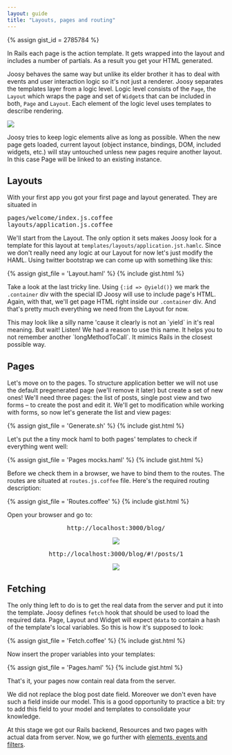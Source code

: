 ```yaml
---
layout: guide
title: "Layouts, pages and routing"
---
```


{% assign gist_id = 2785784 %}

In Rails each page is the action template. It gets wrapped into the layout and includes a number of partials. As a result you get your HTML generated.

Joosy behaves the same way but unlike its elder brother it has to deal with events and user interaction logic so it's not just a renderer. Joosy separates the templates layer from a logic level. Logic level consists of the `Page`, the `Layout` which wraps the page and set of `Widget`s that can be included in both, `Page` and `Layout`. Each element of the logic level uses templates to describe rendering.

![](http://f.cl.ly/items/1S130q3C0n1s2R1I1T0S/pages.png)

<div class="info">
  <p>
    Joosy tries to keep logic elements alive as long as possible. When the new page gets loaded, current layout (object instance, bindings, DOM, included widgets, etc.) will stay untouched unless new pages require another layout. In this case Page will be linked to an existing instance.
  </p>
</div>

## Layouts

With your first app you got your first page and layout generated. They are situated in

<div class="black_wheel">
  <pre>pages/welcome/index.js.coffee
layouts/application.js.coffee</pre>
</div>

We'll start from the Layout. The only option it sets makes Joosy look for a template for this layout at `templates/layouts/application.jst.hamlc`. Since we don't really need any logic at our Layout for now let's just modify the HAML. Using twitter bootstrap we can come up with something like this:

{% assign gist_file = 'Layout.haml' %}
{% include gist.html %}

Take a look at the last tricky line. Using `{:id => @yield()}` we mark the `.container` div with the special ID Joosy will use to include page's HTML. Again, with that, we'll get page HTML right inside our `.container` div. And that's pretty much everything we need from the Layout for now.

<div class="info">
  <p>
    This may look like a silly name 'cause it clearly is not an `yield` in it's real meaning. But wait! Listen! We had a reason to use this name. It helps you to not remember another `longMethodToCall`. It mimics Rails in the closest possible way. 
  </p>
</div>

## Pages

Let's move on to the pages. To structure application better we will not use the default pregenerated page (we'll remove it later) but create a set of new ones! We'll need three pages: the list of posts, single post view and two forms – to create the post and edit it. We'll get to modification while working with forms, so now let's generate the list and view pages:

{% assign gist_file = 'Generate.sh' %}
{% include gist.html %}

Let's put the a tiny mock haml to both pages' templates to check if everything went well:

{% assign gist_file = 'Pages mocks.haml' %}
{% include gist.html %}

Before we check them in a browser, we have to bind them to the routes. The routes are situated at `routes.js.coffee` file. Here's the required routing description:

{% assign gist_file = 'Routes.coffee' %}
{% include gist.html %}

Open your browser and go to: 

<div style="text-align:center">
  <pre>http://localhost:3000/blog/</pre>
  <img src="http://f.cl.ly/items/1J1I1S3O3C1J3X3Z2j1G/posts.png" />
  <pre>http://localhost:3000/blog/#!/posts/1</pre>
  <img src="http://f.cl.ly/items/3x0B2i1L3D2V1G0k242B/post.png" />
</div>

## Fetching

The only thing left to do is to get the real data from the server and put it into the template. Joosy defines `fetch` hook that should be used to load the required data. Page, Layout and Widget will expect `@data` to contain a hash of the template's local variables. So this is how it's supposed to look:

{% assign gist_file = 'Fetch.coffee' %}
{% include gist.html %}

Now insert the proper variables into your templates:

{% assign gist_file = 'Pages.haml' %}
{% include gist.html %}

That's it, your pages now contain real data from the server. 

<div class="info">
  <p>
    We did not replace the blog post date field. Moreover we don't even have such a field inside our model. This is a good opportunity to practice a bit: try to add this field to your model and templates to consolidate your knowledge.
  </p>
</div>

At this stage we got our Rails backend, Resources and two pages with actual data from server. Now, we go further with [elements, events and filters](/guides/blog/elements-events-and-filters.html).
